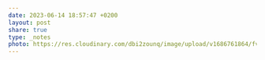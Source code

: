 ```yaml
---
date: 2023-06-14 18:57:47 +0200
layout: post
share: true
type: _notes
photo: https://res.cloudinary.com/dbi2zounq/image/upload/v1686761864/fvy5b449atxomau7blhu.jpg
---
```


